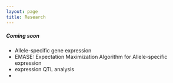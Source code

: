 ```yaml
---
layout: page
title: Research
---
```


##### Coming soon
* Allele-specific gene expression
* EMASE: Expectation Maximization Algorithm for Allele-specific expression
* expression QTL analysis
*

